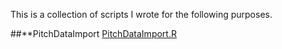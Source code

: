 This is a collection of scripts I wrote for the following purposes.

##**PitchDataImport
[PitchDataImport.R](https://github.com/evvillalpando/SwingandMissRates2018MLB/blob/master/PitchDataImport.R)

